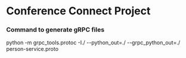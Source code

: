 # Conference Connect Project


### Command to generate gRPC files
python -m grpc_tools.protoc -I./ --python_out=./ --grpc_python_out=./ person-service.proto
